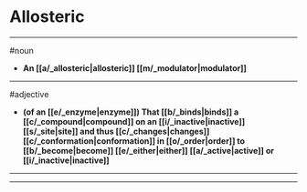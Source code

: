 # Allosteric
---
#noun
- **An [[a/_allosteric|allosteric]] [[m/_modulator|modulator]]**
---
#adjective
- **(of an [[e/_enzyme|enzyme]]) That [[b/_binds|binds]] a [[c/_compound|compound]] on an [[i/_inactive|inactive]] [[s/_site|site]] and thus [[c/_changes|changes]] [[c/_conformation|conformation]] in [[o/_order|order]] to [[b/_become|become]] [[e/_either|either]] [[a/_active|active]] or [[i/_inactive|inactive]]**
---
---
